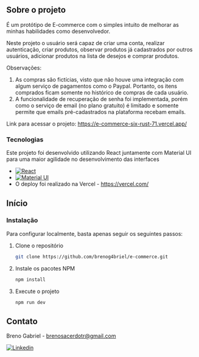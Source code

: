 <!-- ABOUT THE PROJECT -->
## Sobre o projeto

É um protótipo de E-commerce com o simples intuito de melhorar as minhas habilidades como desenvolvedor.

Neste projeto o usuário será capaz de criar uma conta, realizar autenticação, criar produtos, observar produtos já cadastrados por outros usuários, adicionar produtos na lista de desejos e comprar produtos.

Observações: 
1. As compras são fictícias, visto que não houve uma integração com algum serviço de pagamentos como o Paypal. Portanto, os itens comprados ficam somente no histórico de compras de cada usuário.
2. A funcionalidade de recuperação de senha foi implementada, porém como o serviço de email (no plano gratuito) é limitado e somente permite que emails pré-cadastrados na plataforma recebam emails.

Link para acessar o projeto: https://e-commerce-six-rust-71.vercel.app/

### Tecnologias

Este projeto foi desenvolvido utilizando React juntamente com Material UI para uma maior agilidade no desenvolvimento das interfaces

* [![React](https://img.shields.io/badge/React-20232A?style=for-the-badge&logo=react&logoColor=61DAFB)]([https://react.dev/])
* [![Material UI](https://img.shields.io/badge/Material--UI-0081CB?style=for-the-badge&logo=material-ui&logoColor=white)]([https://mui.com/material-ui/)
* O deploy foi realizado na Vercel - https://vercel.com/


## Início


### Instalação

Para configurar localmente, basta apenas seguir os seguintes passos:

1. Clone o repositório
   ```sh
   git clone https://github.com/brenog4briel/e-commerce.git
   ```
2. Instale os pacotes NPM
   ```sh
   npm install
   ```
3. Execute o projeto
   ```js
   npm run dev
   ```

<!-- CONTACT -->
## Contato

Breno Gabriel - brenosacerdotr@gmail.com

[![Linkedin](https://img.shields.io/badge/LinkedIn-0077B5?style=for-the-badge&logo=linkedin&logoColor=white)]([https://](https://www.linkedin.com/in/breno-gabriel-da-silva-sacerdote))
